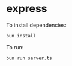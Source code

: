 # express

To install dependencies:

```bash
bun install
```

To run:

```bash
bun run server.ts
```